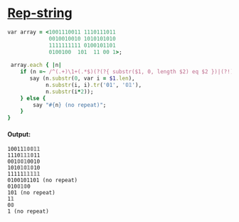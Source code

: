 [1]: http://rosettacode.org/wiki/Rep-string

# [Rep-string][1]

```ruby
var array = <1001110011 1110111011
             0010010010 1010101010
             1111111111 0100101101
             0100100  101  11 00 1>;
 
 array.each { |n|
    if (n =~ /^(.+)\1+(.*$)(?(?{ substr($1, 0, length $2) eq $2 })|(?!))/) {
       say (n.substr(0, var i = $1.len),
            n.substr(i, i).tr('01', '𝟘𝟙'),
            n.substr(i*2));
    } else {
        say "#{n} (no repeat)";
    }
}
```

#### Output:
```
10011𝟙𝟘𝟘𝟙𝟙
1110𝟙𝟙𝟙𝟘11
001𝟘𝟘𝟙0010
1010𝟙𝟘𝟙𝟘10
11111𝟙𝟙𝟙𝟙𝟙
0100101101 (no repeat)
010𝟘𝟙𝟘0
101 (no repeat)
1𝟙
0𝟘
1 (no repeat)
```